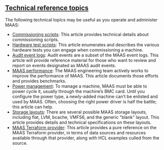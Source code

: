 <!-- "MAAS technical reference" -->

<a href="#heading--Technical-reference-topics"><h2 id="heading--Technical-reference-topics">Technical reference topics</h2></a>

The following technical topics may be useful as you operate and administer MAAS:

- [Commissioning scripts](/t/-/5375): This article provides technical details about commissioning scripts. 
- [Hardware test scripts](/t/-/5392): This article enumerates and describes the various hardware tests you can engage when commissioning a machine.
- [Audit event logs](/t/-/5256): Audit events are a subset of the MAAS event logs. This article will provide reference material for those who want to review and report on events designated as MAAS audit events.
- [MAAS performance](/t/-/6178): The MAAS engineering team actively works to improve the performance of MAAS.  This article documents those efforts and provides benchmarks.
- [Power management](/t/-/5246): To manage a machine, MAAS must be able to power cycle it, usually through the machine’s BMC card. Until you configure the power type, a newly-added machine can’t be enlisted and used by MAAS. Often, choosing the right power driver is half the battle; this article can help.
- [Storage layouts](/t/-/5973): There are several possible MAAS storage layouts, including flat, LVM, bcache, VMFS6, and the generic "blank" layout.  This article provides details and technical specifications on these layouts.
- [MAAS Terraform provider](/t/-/6327): This article provides a pure reference on the MAAS Terraform provider, in terms of data sources and resources available through that provider, along with HCL examples culled from the source.